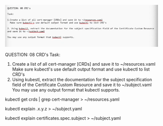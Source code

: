 ![alt text](image.png)

QUESTION: 08 CRD's
Task:
1. Create a list of all cert-manager [CRDs] and save it to ~/resources.vaml
Make sure kubectl's use default output format and use kubectl to list CRD's
2. Using kubestl, extract the documentation for the subject specification field of the Certificate Custom Resource and save it to ~/subject.vaml
You may use any output format that kubectl supports.

kubectl get crds | grep cert-manager > ~/resources.yaml

kubectl explain <crd>.x.y.z > ~/subject.yaml

kubectl explain certificates.spec.subject > ~/subject.yaml


